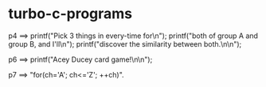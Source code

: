 # turbo-c-programs

p4 ==> printf("Pick 3 things in every-time for\n");
printf("both of group A and group B, and I'll\n");
printf("discover the similarity between both.\n\n");

p6 ==> printf("Acey Ducey card game!\n\n");

p7 ==> "for(ch='A'; ch<='Z'; ++ch)".
